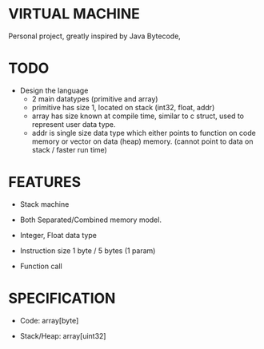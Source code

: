# VIRTUAL MACHINE
Personal project, greatly inspired by Java Bytecode, 

# TODO

- Design the language
	- 2 main datatypes (primitive and array)
	- primitive has size 1, located on stack (int32, float, addr)
	- array has size known at compile time, similar to c struct, used to represent user data type.
	- addr is single size data type which either points to function on code memory or vector on data (heap) memory. (cannot point to data on stack / faster run time)

# FEATURES

- Stack machine

- Both Separated/Combined memory model.

- Integer, Float data type

- Instruction size 1 byte / 5 bytes (1 param)

- Function call

# SPECIFICATION

- Code: array[byte]

- Stack/Heap: array[uint32]
